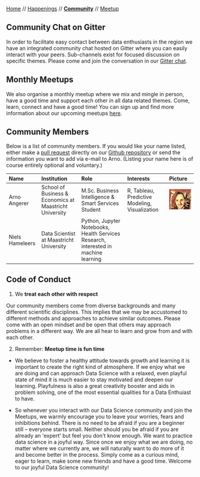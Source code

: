 [Home](README.md) // [Happenings](happenings.md) // **[Community](community.md)** // [Meetup](meetup.md)

## Community Chat on Gitter
In order to facilitate easy contact between data enthusiasts in the region we have an integrated community chat hosted on Gitter where you can easily interact with your peers. Sub-channels exist for focused discussion on specific themes. Please come and join the conversation in our [Gitter chat](https://gitter.im/eu-dash/Lobby).

## Monthly Meetups
We also organise a monthly meetup where we mix and mingle in person, have a good time and support each other in all data related themes. Come, learn, connect and have a good time! You can sign up and find more information about our upcoming meetups [here](https://www.meetup.com/euregio-data-science-meetup/).

## Community Members
Below is a list of community members. If you would like your name listed, either make a [pull request](https://help.github.com/articles/editing-files-in-another-user-s-repository/) directly on our [Github repository](https://github.com/arnoan/eu-dash/blob/master/community.md) or send the information you want to add via e-mail to Arno. (Listing your name here is of course entirely optional and voluntary.)


Name | Institution | Role | Interests | Picture 
:--- | :---------- | :--- | :-------- | :------
Arno Angerer | School of Business & Economics at Maastricht University | M.Sc. Business Intelligence & Smart Services Student | R, Tableau, Predictive Modeling, Visualization | ![Arno](/assets/members/arno.png) |  
Niels Hameleers | Data Scientist at Maastricht University | Python, Jupyter Notebooks, Health Services Research, interested in machine learning

## Code of Conduct
1) We **treat each other with respect**

Our community members come from diverse backgrounds and many different scientific disciplines. This implies that we may be accustomed to different methods and approaches to achieve similar outcomes. Please come with an open mindset and be open that others may approach problems in a different way. We are all hear to learn and grow from and with each other.

2) Remember: **Meetup time is fun time**

- We believe to foster a healthy attitude towards growth and learning it is important to create the right kind of atmosphere. If we enjoy what we are doing and can approach Data Science with a relaxed, even playful state of mind it is much easier to stay motivated and deepen our learning. Playfulness is also a great creativity booster and aids in problem solving, one of the most essential qualities for a Data Enthuiast to have. 

- So whenever you interact with our Data Science community and join the Meetups, we warmly encourage you to leave your worries, fears and inhibitions behind. There is no need to be afraid if you are a beginner still – everyone starts small. Neither should you be afraid if you are already an 'expert' but feel you don't know enough. We want to practice data science in a joyful way. Since once we enjoy what we are doing, no matter where we currently are, we will naturally want to do more of it and become better in the process. Simply come as a curious mind, eager to learn, make some new friends and have a good time. Welcome to our joyful Data Science community!

